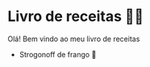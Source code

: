 # Livro de receitas :woman_cook:

Olá! Bem vindo ao meu livro de receitas

- Strogonoff de frango :book:

